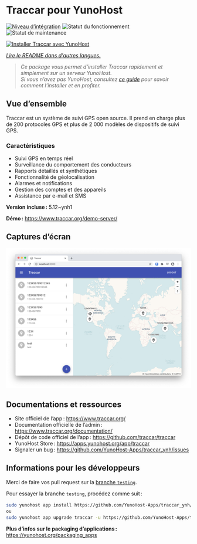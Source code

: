 <!--
Nota bene : ce README est automatiquement généré par <https://github.com/YunoHost/apps/tree/master/tools/readme_generator>
Il NE doit PAS être modifié à la main.
-->

# Traccar pour YunoHost

[![Niveau d’intégration](https://dash.yunohost.org/integration/traccar.svg)](https://dash.yunohost.org/appci/app/traccar) ![Statut du fonctionnement](https://ci-apps.yunohost.org/ci/badges/traccar.status.svg) ![Statut de maintenance](https://ci-apps.yunohost.org/ci/badges/traccar.maintain.svg)

[![Installer Traccar avec YunoHost](https://install-app.yunohost.org/install-with-yunohost.svg)](https://install-app.yunohost.org/?app=traccar)

*[Lire le README dans d'autres langues.](./ALL_README.md)*

> *Ce package vous permet d’installer Traccar rapidement et simplement sur un serveur YunoHost.*  
> *Si vous n’avez pas YunoHost, consultez [ce guide](https://yunohost.org/install) pour savoir comment l’installer et en profiter.*

## Vue d’ensemble

Traccar est un système de suivi GPS open source. Il prend en charge plus de 200 protocoles GPS et plus de 2 000 modèles de dispositifs de suivi GPS.

### Caractéristiques

- Suivi GPS en temps réel
- Surveillance du comportement des conducteurs
- Rapports détaillés et synthétiques
- Fonctionnalité de géolocalisation
- Alarmes et notifications
- Gestion des comptes et des appareils
- Assistance par e-mail et SMS


**Version incluse :** 5.12~ynh1

**Démo :** <https://www.traccar.org/demo-server/>

## Captures d’écran

![Capture d’écran de Traccar](./doc/screenshots/screenshot.png)

## Documentations et ressources

- Site officiel de l’app : <https://www.traccar.org/>
- Documentation officielle de l’admin : <https://www.traccar.org/documentation/>
- Dépôt de code officiel de l’app : <https://github.com/traccar/traccar>
- YunoHost Store : <https://apps.yunohost.org/app/traccar>
- Signaler un bug : <https://github.com/YunoHost-Apps/traccar_ynh/issues>

## Informations pour les développeurs

Merci de faire vos pull request sur la [branche `testing`](https://github.com/YunoHost-Apps/traccar_ynh/tree/testing).

Pour essayer la branche `testing`, procédez comme suit :

```bash
sudo yunohost app install https://github.com/YunoHost-Apps/traccar_ynh/tree/testing --debug
ou
sudo yunohost app upgrade traccar -u https://github.com/YunoHost-Apps/traccar_ynh/tree/testing --debug
```

**Plus d’infos sur le packaging d’applications :** <https://yunohost.org/packaging_apps>
